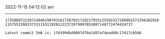 2022-11-15 04:12:02 am

---

`17358897222871404619870326172670317202179551255924172860015722942829261157553208237331153119281222372679097053087148772474424737`

`Latest commit SHA is: 1f43994bd9807d70a1d97afdead08c17417cb506 `
